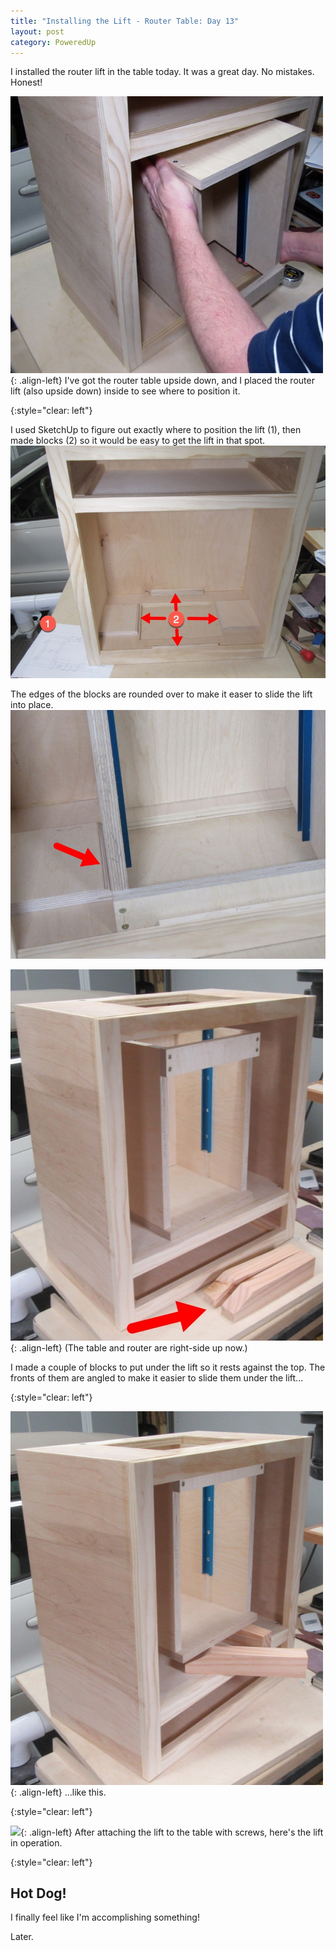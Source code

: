 ```yaml
---
title: "Installing the Lift - Router Table: Day 13"
layout: post
category: PoweredUp
---
```

I installed the router lift in the table today. It was a great day. No mistakes. Honest!

![](/assets/images-posts/2019-02-28.1.01.jpg){: .align-left}
I've got the router table upside down, and I placed the router lift (also upside down) inside to see where to position it.

{:style="clear: left"}

I used SketchUp to figure out exactly where to position the lift (1), then made blocks (2) so it would be easy to get the lift in that spot.
![](/assets/images-posts/2019-02-28.1.02.jpg)

The edges of the blocks are rounded over to make it easer to slide the lift into place.
![](/assets/images-posts/2019-02-28.1.03.jpg)

![](/assets/images-posts/2019-02-28.1.04.jpg){: .align-left}
(The table and router are right-side up now.)

I made a couple of blocks to put under the lift so it rests against the top. The fronts of them are angled to make it easier to slide them under the lift...

{:style="clear: left"}

![](/assets/images-posts/2019-02-28.1.05.jpg){: .align-left}
...like this.

{:style="clear: left"}

![](/assets/images-posts/2019-02-28.1.06.gif){: .align-left}
After attaching the lift to the table with screws, here's the lift in operation.

{:style="clear: left"}

## Hot Dog!

I finally feel like I'm accomplishing something!

Later.